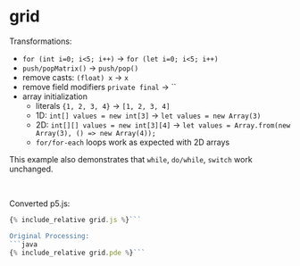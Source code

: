 

<script src="../p5/p5.min.js"></script>
<script src="grid.js"></script>

# grid

Transformations:
- `for (int i=0; i<5; i++)` -> `for (let i=0; i<5; i++)` 
- `push/popMatrix()` -> `push/pop()`
- remove casts: `(float) x` -> `x`
- remove field modifiers `private final` -> ``
- array initialization 
    - literals `{1, 2, 3, 4}` -> `[1, 2, 3, 4]`
    - 1D: `int[] values = new int[3]` -> `let values = new Array(3)` 
    - 2D: `int[][] values = new int[3][4]` -> 
      `let values = Array.from(new Array(3), () => new Array(4));` 
    - `for/for-each` loops work as expected with 2D arrays

This example also demonstrates that `while`, `do/while`, `switch` work
unchanged.

<br>

<main></main>

Converted p5.js:
```javascript
{% include_relative grid.js %}```

Original Processing:
```java
{% include_relative grid.pde %}```

